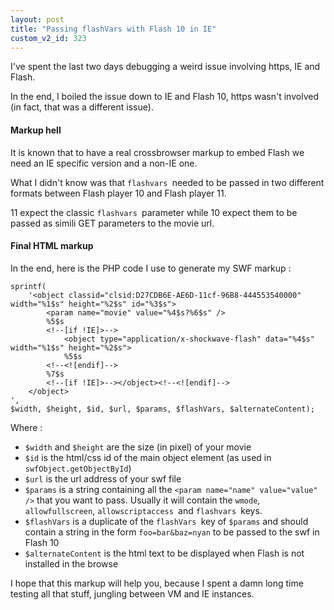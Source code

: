 ```yaml
---
layout: post
title: "Passing flashVars with Flash 10 in IE"
custom_v2_id: 323
---
```


I've spent the last two days debugging a weird issue involving https, IE and
Flash.

In the end, I boiled the issue down to IE and Flash 10, https wasn't involved
(in fact, that was a different issue).

#### Markup hell

It is known that to have a real crossbrowser markup to embed Flash we need an
IE specific version and a non-IE one.

What I didn't know was that `flashvars `needed to be passed in two different
formats between Flash player 10 and Flash player 11.

11 expect the classic `flashvars `parameter while 10 expect them to be passed
as simili GET parameters to the movie url.

#### Final HTML markup

In the end, here is the PHP code I use to generate my SWF markup :

    
    sprintf(  
    	'<object classid="clsid:D27CDB6E-AE6D-11cf-96B8-444553540000" width="%1$s" height="%2$s" id="%3$s">  
    		<param name="movie" value="%4$s?%6$s" />  
    		%5$s  
    		<!--[if !IE]>-->  
    			<object type="application/x-shockwave-flash" data="%4$s" width="%1$s" height="%2$s">  
    			%5$s  
    		<!--<![endif]-->  
    		%7$s  
    		<!--[if !IE]>--></object><!--<![endif]-->  
    	</object>  
    ',  
    $width, $height, $id, $url, $params, $flashVars, $alternateContent);

Where :

  * `$width` and `$height` are the size (in pixel) of your movie
  * `$id` is the html/css id of the main object element (as used in `swfObject.getObjectById`)
  * `$url` is the url address of your swf file
  * `$params` is a string containing all the `<param name="name" value="value" />` that you want to pass. Usually it will contain the `wmode`, `allowfullscreen`, `allowscriptaccess `and `flashvars `keys.
  * `$flashVars` is a duplicate of the `flashVars `key of `$params` and should contain a string in the form `foo=bar&baz=nyan` to be passed to the swf in Flash 10
  * `$alternateContent` is the html text to be displayed when Flash is not installed in the browse

I hope that this markup will help you, because I spent a damn long time
testing all that stuff, jungling between VM and IE instances.

